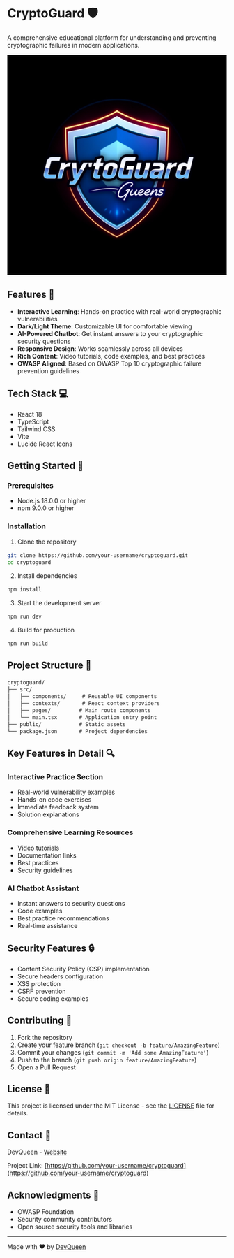 # CryptoGuard 🛡️

A comprehensive educational platform for understanding and preventing cryptographic failures in modern applications.

![CryptoGuard Screenshot](images/CryptoGuard.jpg)

## Features 🚀

- **Interactive Learning**: Hands-on practice with real-world cryptographic vulnerabilities
- **Dark/Light Theme**: Customizable UI for comfortable viewing
- **AI-Powered Chatbot**: Get instant answers to your cryptographic security questions
- **Responsive Design**: Works seamlessly across all devices
- **Rich Content**: Video tutorials, code examples, and best practices
- **OWASP Aligned**: Based on OWASP Top 10 cryptographic failure prevention guidelines

## Tech Stack 💻

- React 18
- TypeScript
- Tailwind CSS
- Vite
- Lucide React Icons

## Getting Started 🏁

### Prerequisites

- Node.js 18.0.0 or higher
- npm 9.0.0 or higher

### Installation

1. Clone the repository
```bash
git clone https://github.com/your-username/cryptoguard.git
cd cryptoguard
```

2. Install dependencies
```bash
npm install
```

3. Start the development server
```bash
npm run dev
```

4. Build for production
```bash
npm run build
```

## Project Structure 📁

```
cryptoguard/
├── src/
│   ├── components/     # Reusable UI components
│   ├── contexts/       # React context providers
│   ├── pages/         # Main route components
│   └── main.tsx       # Application entry point
├── public/            # Static assets
└── package.json       # Project dependencies
```

## Key Features in Detail 🔍

### Interactive Practice Section
- Real-world vulnerability examples
- Hands-on code exercises
- Immediate feedback system
- Solution explanations

### Comprehensive Learning Resources
- Video tutorials
- Documentation links
- Best practices
- Security guidelines

### AI Chatbot Assistant
- Instant answers to security questions
- Code examples
- Best practice recommendations
- Real-time assistance

## Security Features 🔒

- Content Security Policy (CSP) implementation
- Secure headers configuration
- XSS protection
- CSRF prevention
- Secure coding examples

## Contributing 🤝

1. Fork the repository
2. Create your feature branch (`git checkout -b feature/AmazingFeature`)
3. Commit your changes (`git commit -m 'Add some AmazingFeature'`)
4. Push to the branch (`git push origin feature/AmazingFeature`)
5. Open a Pull Request

## License 📄

This project is licensed under the MIT License - see the [LICENSE](LICENSE) file for details.

## Contact 📧

DevQueen - [Website](https://example.com)

Project Link: [https://github.com/your-username/cryptoguard](https://github.com/your-username/cryptoguard)

## Acknowledgments 🙏

- OWASP Foundation
- Security community contributors
- Open source security tools and libraries

---

Made with ❤️ by [DevQueen](https://example.com)
